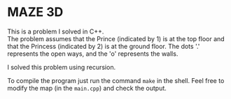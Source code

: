 MAZE 3D
==========================

This is a problem I solved in C++.   
The problem assumes that the Prince (indicated by 1) is at the top floor and that the Princess (indicated by 2) is at the ground floor.  The dots '.' represents the open ways, and the 'o' represents the walls. 

I solved this problem using recursion.  

To compile the program just run the command `make` in the shell. 
Feel free to modify the map (in the `main.cpp`) and check the output.